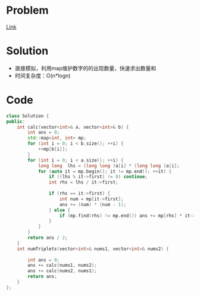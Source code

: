 # Problem
[Link](https://leetcode-cn.com/problems/number-of-ways-where-square-of-number-is-equal-to-product-of-two-numbers/)

# Solution
* 直接模拟，利用map维护数字的的出现数量，快速求出数量和
* 时间复杂度：O(n*logn)

# Code
```cpp
class Solution {
public:
    int calc(vector<int>& a, vector<int>& b) {
        int ans = 0;
        std::map<int, int> mp;
        for (int i = 0; i < b.size(); ++i) {
            ++mp[b[i]];
        }
        for (int i = 0; i < a.size(); ++i) {
            long long  lhs = (long long )a[i] * (long long )a[i];
            for (auto it = mp.begin(); it != mp.end(); ++it) {
                if ((lhs % it->first) != 0) continue;
                int rhs = lhs / it->first;
                
                if (rhs == it->first) {
                    int num = mp[it->first];
                    ans += (num) * (num - 1);
                } else {
                    if (mp.find(rhs) != mp.end()) ans += mp[rhs] * it->second;
                }
            }
        }
        return ans / 2;
    }
    int numTriplets(vector<int>& nums1, vector<int>& nums2) {
        
        int ans = 0;
        ans += calc(nums1, nums2);        
        ans += calc(nums2, nums1);
        return ans;
    }
};
```
